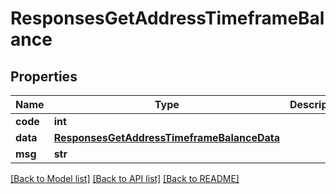 # ResponsesGetAddressTimeframeBalance

## Properties
Name | Type | Description | Notes
------------ | ------------- | ------------- | -------------
**code** | **int** |  | [optional] 
**data** | [**ResponsesGetAddressTimeframeBalanceData**](ResponsesGetAddressTimeframeBalanceData.md) |  | [optional] 
**msg** | **str** |  | [optional] 

[[Back to Model list]](../README.md#documentation-for-models) [[Back to API list]](../README.md#documentation-for-api-endpoints) [[Back to README]](../README.md)

